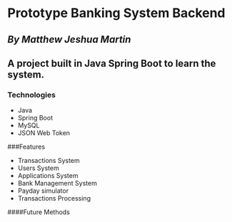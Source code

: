 # Prototype Banking System Backend

## *By Matthew Jeshua Martin*

## A project built in Java Spring Boot to learn the system.

### Technologies

* Java
* Spring Boot
* MySQL
* JSON Web Token

###Features

* Transactions System
* Users System
* Applications System
* Bank Management System
* Payday simulator
* Transactions Processing

####Future Methods

